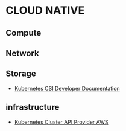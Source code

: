 # CLOUD NATIVE


## Compute


## Network


## Storage

- [Kubernetes CSI Developer Documentation](https://kubernetes-csi.github.io/docs/introduction.html)


## infrastructure

- [Kubernetes Cluster API Provider AWS](https://cluster-api-aws.sigs.k8s.io/introduction.html)
